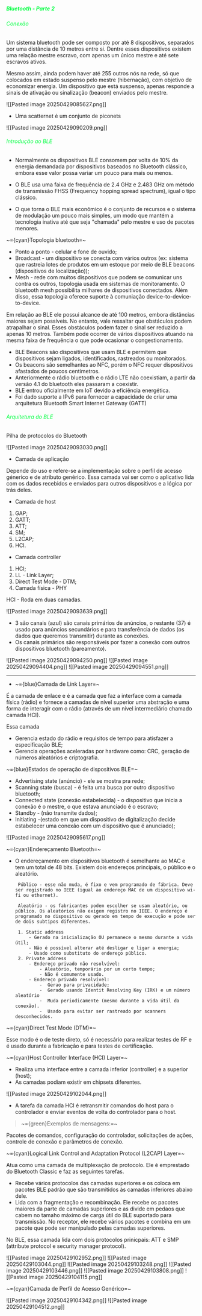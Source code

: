 
#####                                                                <span style="color:rgb(0, 255, 64)">Bluetooth - Parte 2</span> 

###### <span style="color:rgb(0, 255, 64)">Conexão</span> 

Um sistema bluetooth pode ser composto por até 8 dispositivos, separados por uma distância de 10 metros entre si. Dentre esses dispositivos existem uma relação mestre escravo, com apenas um único mestre e até sete escravos ativos. 

Mesmo assim, ainda podem haver até 255 outros nós na rede, só que colocados em estado suspenso pelo mestre (hibernação), com objetivo de economizar energia. Um dispositivo que está suspenso, apenas responde a sinais de ativação ou sinalização (beacon) enviados pelo mestre.

![[Pasted image 20250429085627.png]]

-  Uma scatternet é um conjunto de piconets

![[Pasted image 20250429090209.png]]

###### <span style="color:rgb(0, 255, 64)">Introdução ao BLE</span>

-  Normalmente os dispositivos BLE consomem por volta de 10% da energia demandada por dispositivos baseados no Bluetooth clássico, embora esse valor possa variar um pouco para mais ou menos.

-  O BLE usa uma faixa de frequência de 2.4 GHz e 2.483 GHz om método de transmissão FHSS (Frequency hopping spread spectrum), igual o tipo clássico.

-  O que torna o BLE mais econômico é o conjunto de recursos e o sistema de modulação um pouco mais simples, um modo que mantém a tecnologia inativa até que seja "chamada" pelo mestre e uso de pacotes menores.

~={cyan}Topologia bluetooth=~

-  Ponto a ponto - celular e fone de ouvido;
-  Broadcast - um dispositivo se conecta com vários outros (ex: sistema que rastreia lotes de produtos em um estoque por meio de BLE beacons (dispositivos de localização));
-  Mesh - rede com muitos dispositivos que podem se comunicar uns contra os outros, topologia usada em sistemas de monitoramento. O bluetooth mesh possibilita milhares de dispositivos conectados. Além disso, essa topologia oferece suporte à comuniação device-to-device-to-device.

Em relação ao BLE ele possui alcance de até 100 metros, embora distâncias maiores sejam possíveis. No entanto, vale ressaltar que obstáculos podem atrapalhar o sinal. Esses obstáculos podem fazer o sinal ser reduzido a apenas 10 metros. Também pode ocorrer de vários dispositivos atuando na mesma faixa de frequência o que pode ocasionar o congestionamento.

-  BLE Beacons são dispositivos que usam BLE e permitem que dispositivos sejam ligados, identificados, rastreados ou monitorados.
-  Os beacons são semelhantes ao NFC, porém o NFC requer dispositivos afastados de poucos centimetros.
-  Anteriormente o rádio bluetooth e o rádio LTE não coexistiam, a partir da versão 4.1 do bluetooth eles passaram a coexistir.
-  BLE entrou oficialmente em IoT devido a eficiência energética.
-  Foi dado suporte a IPv6 para fornecer a capacidade de criar uma arquitetura Bluetooth Smart Internet Gateway (GATT)

###### <span style="color:rgb(0, 255, 64)">Arquitetura do BLE</span>

Pilha de protocolos do Bluetooth

![[Pasted image 20250429093030.png]]

-  Camada de aplicação

Depende do uso e refere-se a implementação sobre o perfil de acesso génerico e de atributo genérico. Essa camada vai ser como o aplicativo lida com os dados recebidos e enviados para outros dispositivos e a lógica por trás deles.

-  Camada de host

1. GAP;
2. GATT;
3. ATT;
4. SM;
5. L2CAP;
6. HCI.

-  Camada controller

1. HCI;
2. LL - Link Layer;
3. Direct Test Mode - DTM;
4. Camada física - PHY

HCI - Roda em duas camadas.

![[Pasted image 20250429093639.png]]

-  3 são canais (azul) são canais primários de anúncios, o restante (37) é usado para anúncios secundários e para transferência de dados (os dados que queremos transmitir) durante as conexões.
-  Os canais primários são responsáveis por fazer a conexão com outros dispositivos bluetooth (pareamento).

![[Pasted image 20250429094250.png]]
![[Pasted image 20250429094404.png]]
![[Pasted image 20250429094551.png]]

---

-  ~={blue}Camada de Link Layer=~

É a camada de enlace e é a camada que faz a interface com a camada física (rádio) e fornece a camadas de nível superior uma abstração e uma forma de interagir com o rádio (através de um nível intermediário chamado camada HCI). 

Essa camada
-  Gerencia estado do rádio e requisitos de tempo para atisfazer a especificação BLE;
-  Gerencia operações aceleradas por hardware como: CRC, geração de números aleatórios e criptografia.

~={blue}Estados de operação de dispositivos BLE=~
-  Advertising state (anúncio) - ele se mostra pra rede;
-  Scanning state (busca) - é feita uma busca por outro dispositivo bluetooth;
-  Connected state (conexão estabelecida) - o dispositivo que inicia a conexão é o mestre, o que estava anunciado é o escravo;
-  Standby - (não transmite dados);
-  Initiating -(estado em que um dispositivo de digitalização decide estabelecer uma conexão com um dispositivo que é anunciado);

![[Pasted image 20250429095617.png]]

~={cyan}Endereçamento Bluetooth=~

-  O endereçamento em dispositivos bluetooth é semelhante ao MAC e tem um total de 48 bits. Existem dois endereços principais, o público e o aleatório.

		Público - esse não muda, é fixo e vem programado de fábrica. Deve ser registrado no IEEE (igual ao endereço MAC de um dispositivo wi-fi ou ethernet).

		Aleatório - os fabricantes podem escolher se usam aleatório, ou público. Os aleatórios não exigem registro no IEEE. O endereço é programado no dispositivo ou gerado em tempo de execução e pode ser de dois subtipos diferentes.

		1. Static address
			- Gerado na inicialização OU permanece o mesmo durante a vida útil;
			- Não é possível alterar até desligar e ligar a energia;
			- Usado como substituto do endereço público.
		2. Private address
			- Endereço privado não resolvível:
				- Aleatório, temporário por um certo tempo;
				- Não é comumente usado.
			- Endereço privado resolvível:
				-  Gerao para privacidade;
				-  Gerado usando Identit Resolving Key (IRK) e um número aleatório
				-  Muda periodicamente (mesmo durante a vida útil da conexão).
				-  Usado para evitar ser rastreado por scanners desconhecidos.

~={cyan}Direct Test Mode (DTM)=~

Esse modo é o de teste direto, só é necessário para realizar testes de RF e é usado durante a fabricação e para testes de certificação. 

~={cyan}Host Controller Interface (HCI) Layer=~

-  Realiza uma interface entre a camada inferior (controller) e a superior (host);
-  As camadas podiam existir em chipsets diferentes.

![[Pasted image 20250429102044.png]]

-  A tarefa da camada HCI é retransmitir comandos do host para o controlador e enviar eventos de volta do controlador para o host.

> ~={green}Exemplos de mensagens:=~

Pacotes de comandos, configuração do controlador, solicitações de ações, controle de conexão e parâmetros de conexão.

~={cyan}Logical Link Control and Adaptation Protocol (L2CAP) Layer=~

Atua como uma camada de multiplexação de protocolo. Ele é emprestado do Bluetooth Classic e faz as seguintes tarefas.

-  Recebe vários protocolos das camadas superiores e os coloca em pacotes BLE padrão que são transmitidos às camadas inferiores abaixo dele.
-  Lida com a fragmentação e recombinação. Ele recebe os pacotes maiores da parte de camadas superiores e as divide em pedaos que cabem no tamaho máximo de carga útil do BLE suportado para transmissão. No receptor, ele recebe vários pacotes e combina em um pacote que pode ser manipulado pelas camadas superiores.

No BLE, essa camada lida com dois protocolos prinicpais: ATT e SMP (attribute protocol e security manager protocol).

![[Pasted image 20250429102952.png]]
![[Pasted image 20250429103044.png]]
![[Pasted image 20250429103248.png]]
![[Pasted image 20250429103446.png]]
![[Pasted image 20250429103808.png]]
![[Pasted image 20250429104115.png]]

~={cyan}Camada de Perfil de Acesso Genérico=~

![[Pasted image 20250429104342.png]]
![[Pasted image 20250429104512.png]]


















































































































































































